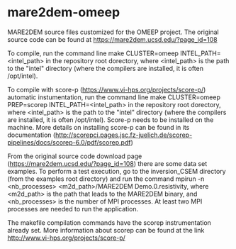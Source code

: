# mare2dem-omeep
MARE2DEM source files customized for the OMEEP project. The original source code can be found at https://mare2dem.ucsd.edu/?page_id=108

To compile, run the command line make CLUSTER=omeep
INTEL_PATH=<intel_path> in the repository root dorectory, where <intel_path> is the path to the "intel" directory (where the compilers are installed, it is often /opt/intel).

To compile with score-p (https://www.vi-hps.org/projects/score-p/) automatic instumentation, run the command line make CLUSTER=omeep PREP=scorep INTEL_PATH=<intel_path> in the repository root dorectory, where <intel_path> is the path to the "intel" directory (where the compilers are installed, it is often /opt/intel). Score-p needs to be installed on the machine. More details on installing score-p can be found in its documentation (http://scorepci.pages.jsc.fz-juelich.de/scorep-pipelines/docs/scorep-6.0/pdf/scorep.pdf)

From the original source code download page (https://mare2dem.ucsd.edu/?page_id=108) there are some data set examples. To perform a test execution, go to the inversion_CSEM directory (from the examples root directory) and run the command mpirun -n <nb_processes> <m2d_path>/MARE2DEM Demo.0.resistivity, where <m2d_path> is the path that leads to the MARE2DEM binary, and <nb_processes> is the number of MPI processes. At least two MPI processes are needed to run the application.  
 
The makefile compilation commands have the scorep instrumentation already set. More information about scorep can be found at the link http://www.vi-hps.org/projects/score-p/
